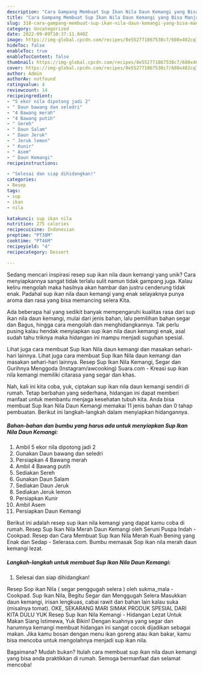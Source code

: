 ```yaml
---
description: "Cara Gampang Membuat Sup Ikan Nila Daun Kemangi yang Bisa Manjain Lidah"
title: "Cara Gampang Membuat Sup Ikan Nila Daun Kemangi yang Bisa Manjain Lidah"
slug: 318-cara-gampang-membuat-sup-ikan-nila-daun-kemangi-yang-bisa-manjain-lidah
category: Uncategorized
date: 2022-09-09T10:37:11.040Z
image: https://img-global.cpcdn.com/recipes/8e552771867538c7/680x482cq70/sup-ikan-nila-daun-kemangi-foto-resep-utama.jpg
hideToc: false
enableToc: true
enableTocContent: false
thumbnail: https://img-global.cpcdn.com/recipes/8e552771867538c7/680x482cq70/sup-ikan-nila-daun-kemangi-foto-resep-utama.jpg
cover: https://img-global.cpcdn.com/recipes/8e552771867538c7/680x482cq70/sup-ikan-nila-daun-kemangi-foto-resep-utama.jpg
author: Admin
authorAv: notfound
ratingvalue: 4
reviewcount: 14
recipeingredient:
- "5 ekor nila dipotong jadi 2"
- " Daun bawang dan seledri"
- "4 Bawang merah"
- "4 Bawang putih"
- " Sereh"
- " Daun Salam"
- " Daun Jeruk"
- " Jeruk lemon"
- " Kunir"
- " Asem"
- " Daun Kemangi"
recipeinstructions:

- "Selesai dan siap dihidangkan!"
categories:
- Resep
tags:
- sup
- ikan
- nila

katakunci: sup ikan nila 
nutrition: 275 calories
recipecuisine: Indonesian
preptime: "PT38M"
cooktime: "PT46M"
recipeyield: "4"
recipecategory: Dessert

---
```





Sedang mencari inspirasi resep sup ikan nila daun kemangi yang unik? Cara menyiapkannya sangat tidak terlalu sulit namun tidak gampang juga. Kalau keliru mengolah maka hasilnya akan hambar dan justru cenderung tidak enak. Padahal sup ikan nila daun kemangi yang enak selayaknya punya aroma dan rasa yang bisa memancing selera Kita.





Ada beberapa hal yang sedikit banyak mempengaruhi kualitas rasa dari sup ikan nila daun kemangi, mulai dari jenis bahan, lalu pemilihan bahan segar dan Bagus, hingga cara mengolah dan menghidangkannya. Tak perlu pusing kalau hendak menyiapkan sup ikan nila daun kemangi enak,      asal sudah tahu triknya maka hidangan ini mampu menjadi suguhan spesial.














Lihat juga cara membuat Sup Ikan Nila daun kemangi dan masakan sehari-hari lainnya. Lihat juga cara membuat Sup Ikan Nila daun kemangi dan masakan sehari-hari lainnya. Resep Sup Ikan Nila Kemangi, Segar dan Gurihnya Menggoda (Instagram/awcooking) Suara.com - Kreasi sup ikan nila kemangi memiliki citarasa yang segar dan khas.






Nah, kali ini kita coba, yuk, ciptakan sup ikan nila daun kemangi sendiri di rumah. Tetap berbahan yang sederhana, hidangan ini dapat memberi manfaat untuk membantu menjaga kesehatan tubuh kita. Anda bisa membuat Sup Ikan Nila Daun Kemangi memakai 11 jenis bahan dan 0 tahap pembuatan. Berikut ini langkah-langkah dalam menyiapkan hidangannya.

<!--inarticleads1-->

##### Bahan-bahan dan bumbu yang harus ada untuk menyiapkan Sup Ikan Nila Daun Kemangi:

1. Ambil 5 ekor nila dipotong jadi 2
1. Gunakan  Daun bawang dan seledri
1. Persiapkan 4 Bawang merah
1. Ambil 4 Bawang putih
1. Sediakan  Sereh
1. Gunakan  Daun Salam
1. Sediakan  Daun Jeruk
1. Sediakan  Jeruk lemon
1. Persiapkan  Kunir
1. Ambil  Asem
1. Persiapkan  Daun Kemangi


Berikut ini adalah resep sup ikan nila kemangi yang dapat kamu coba di rumah. Resep Sup Ikan Nila Merah Daun Kemangi oleh Seruni Puspa Indah - Cookpad. Resep dan Cara Membuat Sup Ikan Nila Merah Kuah Bening yang Enak dan Sedap - Selerasa.com. Bumbu memasak Sop ikan nila merah daun kemangi lezat. 

<!--inarticleads2-->

##### Langkah-langkah untuk membuat Sup Ikan Nila Daun Kemangi:


1. Selesai dan siap dihidangkan!

Resep Sop ikan Nila ( segar penggugah selera ) oleh sukma_mala - Cookpad. Sup Ikan Nila, Begitu Segar dan Menggugah Selera Masukkan daun kemangi, irisan lengkuas, cabai rawit dan bahan lain kalau suka (misalnya tomat). OKE, SEKARANG MARI SIMAK PRODUK SPESIAL DARI KITA DULU YUK Resep Sup Ikan Nila Kemangi - Hidangan Lezat Untuk Makan Siang Istimewa, Yuk Bikin! Dengan kuahnya yang segar dan harumnya kemangi membuat hidangan ini sangat cocok dijadikan sebagai makan. Jika kamu bosan dengan menu ikan goreng atau ikan bakar, kamu bisa mencoba untuk mengolahnya menjadi sup ikan nila. 

Bagaimana? Mudah bukan? Itulah cara membuat sup ikan nila daun kemangi yang bisa anda praktikkan di rumah. Semoga bermanfaat dan selamat mencoba!

